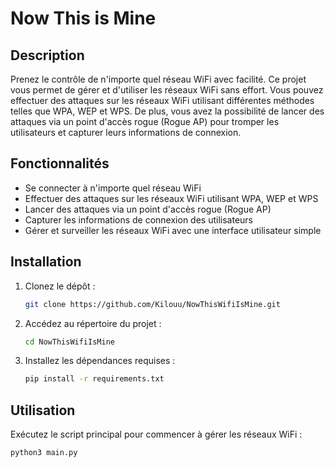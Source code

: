 # Now This is Mine

## Description
Prenez le contrôle de n'importe quel réseau WiFi avec facilité. Ce projet vous permet de gérer et d'utiliser les réseaux WiFi sans effort. Vous pouvez effectuer des attaques sur les réseaux WiFi utilisant différentes méthodes telles que WPA, WEP et WPS. De plus, vous avez la possibilité de lancer des attaques via un point d'accès rogue (Rogue AP) pour tromper les utilisateurs et capturer leurs informations de connexion.

## Fonctionnalités
- Se connecter à n'importe quel réseau WiFi
- Effectuer des attaques sur les réseaux WiFi utilisant WPA, WEP et WPS
- Lancer des attaques via un point d'accès rogue (Rogue AP)
- Capturer les informations de connexion des utilisateurs
- Gérer et surveiller les réseaux WiFi avec une interface utilisateur simple

## Installation
1. Clonez le dépôt :
    ```bash
    git clone https://github.com/Kilouu/NowThisWifiIsMine.git
    ```
2. Accédez au répertoire du projet :
    ```bash
    cd NowThisWifiIsMine
    ```
3. Installez les dépendances requises :
    ```bash
    pip install -r requirements.txt
    ```

## Utilisation
Exécutez le script principal pour commencer à gérer les réseaux WiFi :
```bash
python3 main.py
```

